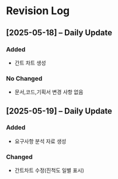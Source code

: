 # Revision Log

## [2025-05-18] – Daily Update

### Added
  -  간트 차트 생성

### No Changed
  - 문서,코드,기획서 변경 사항 없음


## [2025-05-19] – Daily Update

### Added
  - 요구사항 분석 자료 생성

### Changed
  - 간트차트 수정(진척도 일별 표시)
  
